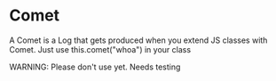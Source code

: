# Comet
A Comet is a Log that gets produced when you extend JS classes with Comet. Just use this.comet("whoa") in your class

WARNING: Please don't use yet. Needs testing
